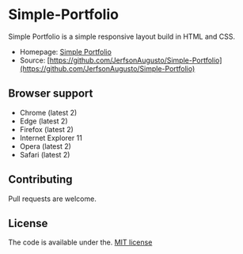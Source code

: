 # Simple-Portfolio

Simple Portfolio is a simple responsive layout build in HTML and CSS.

* Homepage: [Simple Portfolio](https://simplemyportifolio.s3.us-east-2.amazonaws.com/index.html)
* Source: [https://github.com/JerfsonAugusto/Simple-Portfolio](https://github.com/JerfsonAugusto/Simple-Portfolio)

## Browser support

* Chrome (latest 2)
* Edge (latest 2)
* Firefox (latest 2)
* Internet Explorer 11
* Opera (latest 2)
* Safari (latest 2)


## Contributing
Pull requests are welcome.


## License
The code is available under the. [MIT license](https://choosealicense.com/licenses/mit/)
